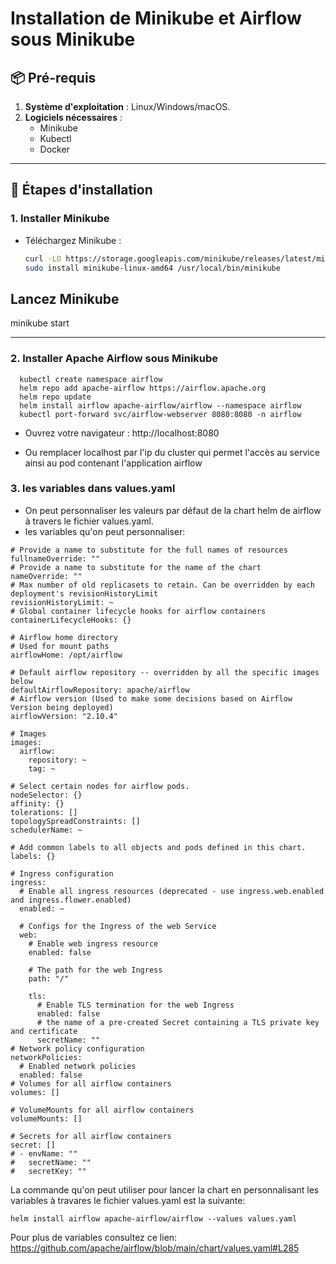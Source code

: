 # Installation de Minikube et Airflow sous Minikube

## 📦 Pré-requis
1. **Système d'exploitation** : Linux/Windows/macOS.
2. **Logiciels nécessaires** :
   - Minikube
   - Kubectl
   - Docker

---

## 🚀 Étapes d'installation

### 1. Installer Minikube
- Téléchargez Minikube :
  ```bash
  curl -LO https://storage.googleapis.com/minikube/releases/latest/minikube-linux-amd64
  sudo install minikube-linux-amd64 /usr/local/bin/minikube
## Lancez Minikube 
  minikube start

---

### 2. Installer Apache Airflow sous Minikube  
```
  kubectl create namespace airflow
  helm repo add apache-airflow https://airflow.apache.org
  helm repo update
  helm install airflow apache-airflow/airflow --namespace airflow
  kubectl port-forward svc/airflow-webserver 8080:8080 -n airflow
```
 - Ouvrez votre navigateur : 
   http://localhost:8080

 - Ou remplacer localhost par l'ip du cluster qui permet l'accès au service ainsi au pod contenant l'application airflow

### 3. les variables dans values.yaml 
 - On peut personnaliser les valeurs par défaut de la chart helm de airflow à travers le fichier values.yaml.
 - les variables qu'on peut personnaliser:
```
# Provide a name to substitute for the full names of resources
fullnameOverride: ""
# Provide a name to substitute for the name of the chart
nameOverride: ""
# Max number of old replicasets to retain. Can be overridden by each deployment's revisionHistoryLimit
revisionHistoryLimit: ~
# Global container lifecycle hooks for airflow containers
containerLifecycleHooks: {}

# Airflow home directory
# Used for mount paths
airflowHome: /opt/airflow

# Default airflow repository -- overridden by all the specific images below
defaultAirflowRepository: apache/airflow
# Airflow version (Used to make some decisions based on Airflow Version being deployed)
airflowVersion: "2.10.4"

# Images
images:
  airflow:
    repository: ~
    tag: ~

# Select certain nodes for airflow pods.
nodeSelector: {}
affinity: {}
tolerations: []
topologySpreadConstraints: []
schedulerName: ~

# Add common labels to all objects and pods defined in this chart.
labels: {}

# Ingress configuration
ingress:
  # Enable all ingress resources (deprecated - use ingress.web.enabled and ingress.flower.enabled)
  enabled: ~

  # Configs for the Ingress of the web Service
  web:
    # Enable web ingress resource
    enabled: false

    # The path for the web Ingress
    path: "/"

    tls:
      # Enable TLS termination for the web Ingress
      enabled: false
      # the name of a pre-created Secret containing a TLS private key and certificate
      secretName: ""
# Network policy configuration
networkPolicies:
  # Enabled network policies
  enabled: false
# Volumes for all airflow containers
volumes: []

# VolumeMounts for all airflow containers
volumeMounts: []

# Secrets for all airflow containers
secret: []
# - envName: ""
#   secretName: ""
#   secretKey: ""
```
La commande qu'on peut utiliser pour lancer la chart en personnalisant les variables à travares le fichier values.yaml est la suivante:
```
helm install airflow apache-airflow/airflow --values values.yaml
```
Pour plus de variables consultez ce lien:
https://github.com/apache/airflow/blob/main/chart/values.yaml#L285
